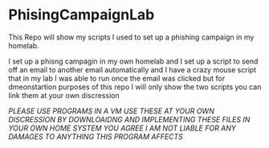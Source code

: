 # PhisingCampaignLab
This Repo will show my scripts I used to set up a phishing campaign in my homelab. 

I set up a phisng campagin in my own homelab and I set up a script to send off an email to another email automatically and I have a crazy mouse script that in my lab I was able to run once the email was clicked but for dmeonstartion purposes of this repo I will only show the two scripts you can link them at your own discression


*PLEASE USE PROGRAMS IN A VM*
*USE THESE AT YOUR OWN DISCRESSION*
*BY DOWNLOAIDNG AND IMPLEMENTING THESE FILES IN YOUR OWN HOME SYSTEM YOU AGREE I AM NOT LIABLE FOR ANY DAMAGES TO ANYTHING THIS PROGRAM AFFECTS*
